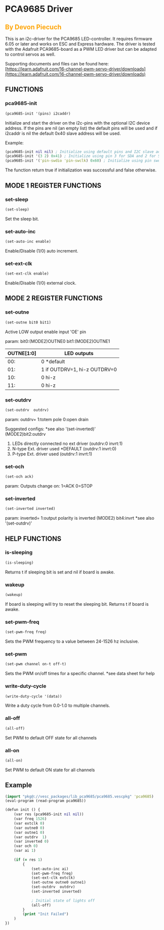# PCA9685 Driver


## <font color=orange>By Devon Piecuch</font>


This is an i2c-driver for the PCA9685 LED-controller. It requires firmware 6.05 or later and works on ESC and Express hardware.
The driver is tested with the Adafruit PCA9685-board as a PWM LED driver but can be adapted to control servos as well.


Supporting documents and files can be found here: 
[https://learn.adafruit.com/16-channel-pwm-servo-driver/downloads](https://learn.adafruit.com/16-channel-pwm-servo-driver/downloads)


## FUNCTIONS


### pca9685-init

```clj
(pca9685-init '(pins) i2caddr)
```

Initialize and start the driver on the i2c-pins with the optional I2C device address. If the pins are nil (an empty list) the default pins will be used and if i2caddr is nil the default 0x40 slave address will be used. 

Example:

```clj
(pca9685-init nil nil) ; Initialize using default pins and I2C slave address
(pca9685-init '(3 2) 0x41) ; Initialize using pin 3 for SDA and 2 for SCL on the express firmware and hardware address A0 is used on the pca9685
(pca9685-init '('pin-swdio 'pin-swclk) 0x60) ; Initialize using pin swdio for SDA and swclk for SCL on the ESC-firmware and hardware address A5 is used on the pca9685
```

The function return true if initialization was successful and false otherwise.


## MODE 1 REGISTER FUNCTIONS


### set-sleep 

```clj
(set-sleep)
```

Set the sleep bit.

### set-auto-inc 

```clj
(set-auto-inc enable)
```

Enable/Disable (1/0) auto increment.

### set-ext-clk

```clj
(set-ext-clk enable)
```

Enable/Disable (1/0) external clock.


## MODE 2 REGISTER FUNCTIONS


### set-outne

```clj
(set-outne bit0 bit1)
```

Active LOW output enable input 'OE' pin

param: bit0:(MODE2)OUTNE0 bit1:(MODE2)OUTNE1  

| OUTNE[1:0] | LED outputs |
| --- | --- |
| 00: | 0 \*default |
| 01: | 1 if OUTDRV=1, hi-z OUTDRV=0 |
| 10: | 0 hi-z |
| 11: | 0 hi-z |

### set-outdrv

```clj
(set-outdrv  outdrv)
```

param: outdrv= 1:totem pole  0:open drain

Suggested configs: \*see also '(set-inverted)'  
(MODE2)bit2:outdrv

1. LEDs directly connected no ext driver (outdrv:0 invrt:1)
2. N-type Ext. driver used \*DEFAULT (outdrv:1 invrt:0)
3. P-type Ext. driver used (outdrv:1 invrt:1)

### set-och

```clj
(set-och ack)
```

param: Outputs change on: 1=ACK 0=STOP

### set-inverted

```clj
(set-inverted inverted)
```

param: inverted= 1:output polarity is inverted
(MODE2) bit4:invrt
\*see also '(set-outdrv)'


## HELP FUNCTIONS


### is-sleeping

```clj
(is-sleeping)
```

Returns t if sleeping bit is set and nil if board is awake.

### wakeup

```clj
(wakeup)
```

If board is sleeping will try to reset the sleeping bit. Returns t if board is awake.

### set-pwm-freq

```clj
(set-pwm-freq freq)
```

Sets the PWM frequency to a value between 24-1526 hz inclusive.

### set-pwm

```clj
(set-pwm channel on-t off-t)
```

Sets the PWM on/off times for a specific channel. \*see data sheet for help

### write-duty-cycle

```clj
(write-duty-cycle '(data))
```

Write a duty cycle from 0.0-1.0 to multiple channels.

### all-off

```clj
(all-off)
```

Set PWM to default OFF state for all channels

### all-on

```clj
(all-on)
```

Set PWM to default ON state for all channels


## **Example**

```clj
(import "pkg@://vesc_packages/lib_pca9685/pca9685.vescpkg" 'pca9685)
(eval-program (read-program pca9685))

(defun init () {
    (var res (pca9685-init nil nil))
    (var freq 1526)
    (var extclk 0)
    (var outne0 0)
    (var outne1 0)
    (var outdrv  1)
    (var inverted 0)
    (var och 0)
    (var ai 1)
            
    (if (= res 1)
        {
            (set-auto-inc ai)
            (set-pwm-freq freq)
            (set-ext-clk extclk)
            (set-outne outne0 outne1)                      
            (set-outdrv  outdrv)
            (set-inverted inverted)
        
            ; Initial state of lights off 
            (all-off)
        }
        (print "Init Failed")
    )
})
```